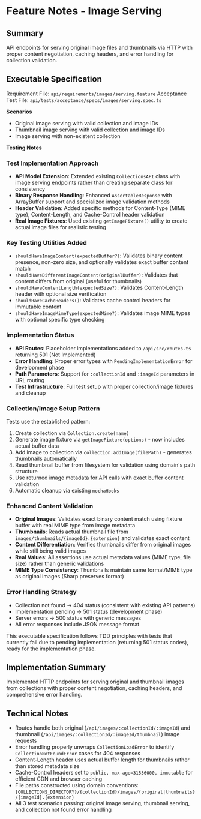 # Feature Notes - Image Serving

## Summary
API endpoints for serving original image files and thumbnails via HTTP with proper content negotiation, caching headers, and error handling for collection validation.

## Executable Specification
Requirement File: `api/requirements/images/serving.feature`
Acceptance Test File: `api/tests/acceptance/specs/images/serving.spec.ts`

**Scenarios**
- Original image serving with valid collection and image IDs
- Thumbnail image serving with valid collection and image IDs
- Image serving with non-existent collection

**Testing Notes**

### Test Implementation Approach
- **API Model Extension**: Extended existing `CollectionsAPI` class with image serving endpoints rather than creating separate class for consistency
- **Binary Response Handling**: Enhanced `AssertableResponse` with ArrayBuffer support and specialized image validation methods
- **Header Validation**: Added specific methods for Content-Type (MIME type), Content-Length, and Cache-Control header validation
- **Real Image Fixtures**: Used existing `getImageFixture()` utility to create actual image files for realistic testing

### Key Testing Utilities Added
- `shouldHaveImageContent(expectedBuffer?)`: Validates binary content presence, non-zero size, and optionally validates exact buffer content match
- `shouldHaveDifferentImageContent(originalBuffer)`: Validates that content differs from original (useful for thumbnails)
- `shouldHaveContentLength(expectedSize?)`: Validates Content-Length header with optional size verification
- `shouldHaveCacheHeaders()`: Validates cache control headers for immutable content
- `shouldHaveImageMimeType(expectedMime?)`: Validates image MIME types with optional specific type checking

### Implementation Status
- **API Routes**: Placeholder implementations added to `/api/src/routes.ts` returning 501 (Not Implemented)
- **Error Handling**: Proper error types with `PendingImplementationError` for development phase
- **Path Parameters**: Support for `:collectionId` and `:imageId` parameters in URL routing
- **Test Infrastructure**: Full test setup with proper collection/image fixtures and cleanup

### Collection/Image Setup Pattern
Tests use the established pattern:
1. Create collection via `Collection.create(name)`
2. Generate image fixture via `getImageFixture(options)` - now includes actual buffer data
3. Add image to collection via `collection.addImage(filePath)` - generates thumbnails automatically
4. Read thumbnail buffer from filesystem for validation using domain's path structure
5. Use returned image metadata for API calls with exact buffer content validation
6. Automatic cleanup via existing `mochaHooks`

### Enhanced Content Validation
- **Original Images**: Validates exact binary content match using fixture buffer with real MIME type from image metadata
- **Thumbnails**: Reads actual thumbnail file from `images/thumbnails/{imageId}.{extension}` and validates exact content
- **Content Differentiation**: Verifies thumbnails differ from original images while still being valid images
- **Real Values**: All assertions use actual metadata values (MIME type, file size) rather than generic validations
- **MIME Type Consistency**: Thumbnails maintain same format/MIME type as original images (Sharp preserves format)

### Error Handling Strategy
- Collection not found → 404 status (consistent with existing API patterns)
- Implementation pending → 501 status (development phase)
- Server errors → 500 status with generic messages
- All error responses include JSON message format

This executable specification follows TDD principles with tests that currently fail due to pending implementation (returning 501 status codes), ready for the implementation phase.

## Implementation Summary
Implemented HTTP endpoints for serving original and thumbnail images from collections with proper content negotiation, caching headers, and comprehensive error handling.

## Technical Notes
- Routes handle both original (`/api/images/:collectionId/:imageId`) and thumbnail (`/api/images/:collectionId/:imageId/thumbnail`) image requests
- Error handling properly unwraps `CollectionLoadError` to identify `CollectionNotFoundError` cases for 404 responses
- Content-Length header uses actual buffer length for thumbnails rather than stored metadata size
- Cache-Control headers set to `public, max-age=31536000, immutable` for efficient CDN and browser caching
- File paths constructed using domain conventions: `{COLLECTIONS_DIRECTORY}/{collectionId}/images/{original|thumbnails}/{imageId}.{extension}`
- All 3 test scenarios passing: original image serving, thumbnail serving, and collection not found error handling